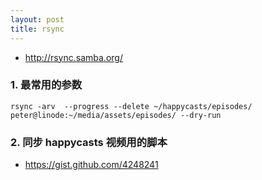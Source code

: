 ```yaml
---
layout: post
title: rsync
---
```

- <http://rsync.samba.org/>

### 1. 最常用的参数

    rsync -arv  --progress --delete ~/happycasts/episodes/ peter@linode:~/media/assets/episodes/ --dry-run


### 2. 同步 happycasts 视频用的脚本

- <https://gist.github.com/4248241>


